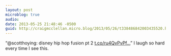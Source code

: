 ```yaml
---
layout: post
microblog: true
audio: 
date: 2013-05-25 21:48:46 -0500
guid: http://craigmcclellan.micro.blog/2013/05/26/t338486842003435520.html
---
```

“@scotthoying: disney hip hop fusion pt 2 [t.co/ru4QvPvPf...](https://t.co/ru4QvPvPfv)” I laugh so hard every time I see this.
